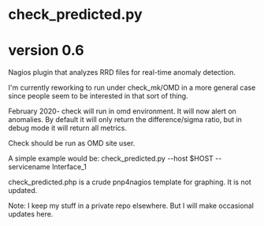 # check_predicted.py
# version 0.6
Nagios plugin that analyzes RRD files for real-time anomaly detection.

I'm currently reworking to run under check_mk/OMD in a more general case
since people seem to be interested in that sort of thing.

February 2020- check will run in omd environment. It will now alert on anomalies.
By default it will only return the difference/sigma ratio, but in debug mode it will
return all metrics.

Check should be run as OMD site user.

A simple example would be:
check_predicted.py --host $HOST --servicename Interface_1

check_predicted.php is a crude pnp4nagios template for graphing.
It is not updated.

Note: I keep my stuff in a private repo elsewhere. But I will make
occasional updates here.


